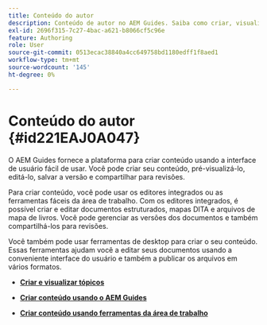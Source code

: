 ```yaml
---
title: Conteúdo do autor
description: Conteúdo de autor no AEM Guides. Saiba como criar, visualizar, editar, salvar a versão do seu documento e compartilhar para revisões.
exl-id: 2696f315-7c27-4bac-a621-b8066cf5c96e
feature: Authoring
role: User
source-git-commit: 0513ecac38840a4cc649758bd1180edff1f8aed1
workflow-type: tm+mt
source-wordcount: '145'
ht-degree: 0%

---
```


# Conteúdo do autor {#id221EAJ0A047}

O AEM Guides fornece a plataforma para criar conteúdo usando a interface de usuário fácil de usar. Você pode criar seu conteúdo, pré-visualizá-lo, editá-lo, salvar a versão e compartilhar para revisões.

Para criar conteúdo, você pode usar os editores integrados ou as ferramentas fáceis da área de trabalho. Com os editores integrados, é possível criar e editar documentos estruturados, mapas DITA e arquivos de mapa de livros. Você pode gerenciar as versões dos documentos e também compartilhá-los para revisões.

Você também pode usar ferramentas de desktop para criar o seu conteúdo. Essas ferramentas ajudam você a editar seus documentos usando a conveniente interface do usuário e também a publicar os arquivos em vários formatos.

- **[Criar e visualizar tópicos](create-preview-topics.md)**

- **[Criar conteúdo usando o AEM Guides](authoring-content-xml-doc.md)**

- **[Criar conteúdo usando ferramentas da área de trabalho](author-desktop-tools.md)**
